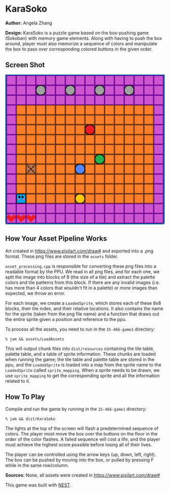 # KaraSoko

**Author:** Angela Zhang

**Design:** KaraSoko is a puzzle game based on the box-pushing game (Sokoban) with memory game elements. Along with having to push the box around, player must also memorize a sequence of colors and manipulate the box to pass over corresponding colored buttons in the given order.

## Screen Shot

![Screen Shot](screenshot.png)

## How Your Asset Pipeline Works

Art created in https://www.pixilart.com/draw# and exported into a .png format. These png files are stored in the `assets` folder.

`asset_processing.cpp` is responsible for converting these png files into a readable format by the PPU. We read in all png files, and for each one, we split the image into blocks of 8 (the size of a tile) and extract the palette colors and tile patterns from this block. If there are any invalid images (i.e. has more than 4 colors that wouldn't fit in a palette) or more images than expected, we throw an error.

For each image, we create a `LoadedSprite`, which stores each of these 8x8 blocks, their tile index, and their relative locations. It also contains the name for the sprite (taken from the png file name) and a function that draws out the entire sprite given a position and reference to the ppu.

To process all the assets, you need to run in the `15-466-game1` directory:
```
% jam && assets/LoadAssets
```

This will output chunk files into `dist/resources` containing the tile table, palette table, and a table of sprite information. These chunks are loaded when running the game; the tile table and palette table are stored in the ppu, and the `LoadedSprite` is loaded into a map from the sprite name to the `LoadedSprite` called `sprite_mapping`. When a sprite needs to be drawn, we use `sprite_mapping` to get the corresponding sprite and all the information related to it.

## How To Play

Compile and run the game by running in the `15-466-game1` directory:
```
% jam && dist/KaraSoko
```

The lights at the top of the screen will flash a predetermined sequence of colors. The player must move the box over the buttons on the floor in the order of the color flashes. A failed sequence will cost a life, and the player must achieve the highest score possible before losing all of their lives.

The player can be controlled using the arrow keys (up, down, left, right). The box can be pushed by moving into the box, or pulled by pressing F while in the same row/column.

**Sources:** None, all assets were created in https://www.pixilart.com/draw#

This game was built with [NEST](NEST.md).

